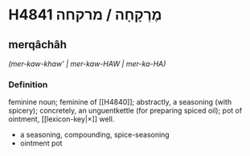 # H4841 מֶרְקָחָה / מרקחה

## merqâchâh

_(mer-kaw-khaw' | mer-kaw-HAW | mer-ka-HA)_

### Definition

feminine noun; feminine of [[H4840]]; abstractly, a seasoning (with spicery); concretely, an unguentkettle (for preparing spiced oil); pot of ointment, [[lexicon-key|×]] well.

- a seasoning, compounding, spice-seasoning
- ointment pot
